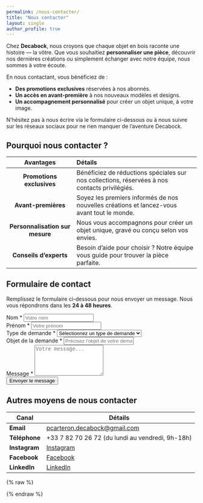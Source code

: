 ```yaml
---
permalink: /nous-contacter/
title: "Nous contacter"
layout: single
author_profile: true
---
```


Chez **Decabock**, nous croyons que chaque objet en bois raconte une histoire — la vôtre. Que vous souhaitiez **personnaliser une pièce**, découvrir nos dernières créations ou simplement échanger avec notre équipe, nous sommes à votre écoute.

En nous contactant, vous bénéficiez de :
- **Des promotions exclusives** réservées à nos abonnés.
- **Un accès en avant-première** à nos nouveaux modèles et designs.
- **Un accompagnement personnalisé** pour créer un objet unique, à votre image.

N’hésitez pas à nous écrire via le formulaire ci-dessous ou à nous suivre sur les réseaux sociaux pour ne rien manquer de l’aventure Decabock.

## Pourquoi nous contacter ?

| Avantages | Détails |
|:---------:|:--------|
| **Promotions exclusives** | Bénéficiez de réductions spéciales sur nos collections, réservées à nos contacts privilégiés. |
| **Avant-premières** | Soyez les premiers informés de nos nouvelles créations et lancez-vous avant tout le monde. |
| **Personnalisation sur mesure** | Nous vous accompagnons pour créer un objet unique, gravé ou conçu selon vos envies. |
| **Conseils d’experts** | Besoin d’aide pour choisir ? Notre équipe vous guide pour trouver la pièce parfaite. |

## Formulaire de contact

Remplissez le formulaire ci-dessous pour nous envoyer un message. Nous vous répondrons dans les **24 à 48 heures**.

<form id="contact-form" class="contact-form">
  <!-- Champ : Nom et Prénom -->
  <div class="form-group">
    <label for="nom">Nom *</label>
    <input type="text" id="nom" name="nom" placeholder="Votre nom" required class="form-control">
  </div>

  <div class="form-group">
    <label for="prenom">Prénom *</label>
    <input type="text" id="prenom" name="prenom" placeholder="Votre prénom" required class="form-control">
  </div>

  <!-- Champ : Type de demande -->
  <div class="form-group">
    <label for="type-demande">Type de demande *</label>
    <select id="type-demande" name="type-demande" required class="form-control">
      <option value="" disabled selected>Sélectionnez un type de demande</option>
      <option value="Personnalisation">Personnalisation d’un produit</option>
      <option value="Question">Question sur un produit</option>
      <option value="Partenariat">Demande de partenariat</option>
      <option value="Autre">Autre</option>
    </select>
  </div>

  <!-- Champ : Objet de la demande -->
  <div class="form-group">
    <label for="objet">Objet de la demande *</label>
    <input type="text" id="objet" name="objet" placeholder="Précisez l’objet de votre demande" required class="form-control">
  </div>

  <!-- Champ : Message -->
  <div class="form-group">
    <label for="message">Message *</label>
    <textarea id="message" name="message" placeholder="Votre message..." required rows="5" class="form-control"></textarea>
  </div>

  <!-- Bouton d'envoi -->
  <div class="form-group">
    <button type="button" onclick="sendEmail()" class="btn-submit">
      Envoyer le message
    </button>
  </div>
</form>

## Autres moyens de nous contacter

<table>
  <thead>
    <tr>
      <th>Canal</th>
      <th>Détails</th>
    </tr>
  </thead>
  <tbody>
    <tr>
      <td><i class="fas fa-fw fa-envelope"></i> <strong>Email</strong></td>
      <td><a href="mailto:pcarteron.decabock@gmail.com">pcarteron.decabock@gmail.com</a></td>
    </tr>
    <tr>
      <td><i class="fas fa-fw fa-phone"></i> <strong>Téléphone</strong></td>
      <td>+33 7 82 70 26 72 (du lundi au vendredi, 9h-18h)</td>
    </tr>
    <tr>
      <td><i class="fab fa-fw fa-instagram"></i> <strong>Instagram</strong></td>
      <td><a href="https://www.instagram.com/decabock_fr/" target="_blank">Instagram</a></td>
    </tr>
    <tr>
      <td><i class="fab fa-fw fa-facebook"></i> <strong>Facebook</strong></td>
      <td><a href="https://www.facebook.com/profile.php?id=61569670629084" target="_blank">Facebook</a></td>
    </tr>
    <tr>
      <td><i class="fab fa-fw fa-linkedin"></i> <strong>LinkedIn</strong></td>
      <td><a href="https://www.linkedin.com/company/decabock" target="_blank">LinkedIn</a></td>
    </tr>
  </tbody>
</table>

{% raw %}
<script>
  function sendEmail() {
    // Récupérer les valeurs des champs
    const nom = document.getElementById("nom").value;
    const prenom = document.getElementById("prenom").value;
    const typeDemande = document.getElementById("type-demande").value;
    const typeDemandeText = typeDemande.options[typeDemande.selectedIndex].text;
    const objet = document.getElementById("objet").value;
    const message = document.getElementById("message").value;

    // Construire le lien mailto
    const subject = encodeURIComponent(`[Decabock] ${typeDemande} : ${objet}`);
    const body = encodeURIComponent(
      `Bonjour,\n\n` + 
      `Je m'appelle ${prenom} ${nom} et je vous contacte concernant : ${typeDemandeText}.` + 
      `\n\nObjet : ${objet}` + 
      `\n\nMessage : ${message}` + 
      `\n\nCordialement,` + 
      `\n\n ${nom} ${prenom}`
    );

    // Ouvrir le client mail
    window.location.href = `mailto:pcarteron.decabock@gmail.com?subject=${subject}&body=${body}`;
  }
</script>
{% endraw %}
